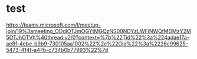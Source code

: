 # test
https://teams.microsoft.com/l/meetup-join/19%3ameeting_ODdlOTJmOGYtMGQzNS00NDYzLWFlNWQtMDMzY2M5OTJhOTVh%40thread.v2/0?context=%7b%22Tid%22%3a%224adae17a-ae8f-4ebe-b9b9-730105aa1002%22%2c%22Oid%22%3a%2226c99625-5473-414f-a47b-c734b0b77993%22%7d
